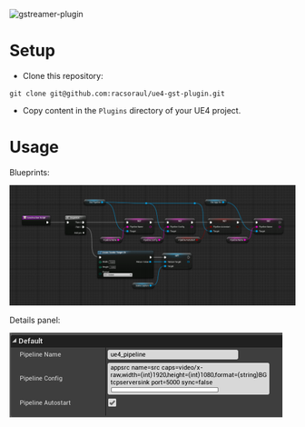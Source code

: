 ![gstreamer-plugin](docs/media/consume_stream.gif)

# Setup

- Clone this repository:
```
git clone git@github.com:racsoraul/ue4-gst-plugin.git
```
- Copy content in the `Plugins` directory of your UE4 project.

# Usage

Blueprints:

![gst-plugin-ue4 blueprints](docs/media/gst_pipeline.png)

Details panel:

![gst-plugin-ue4 details panel](docs/media/details_panel.png)